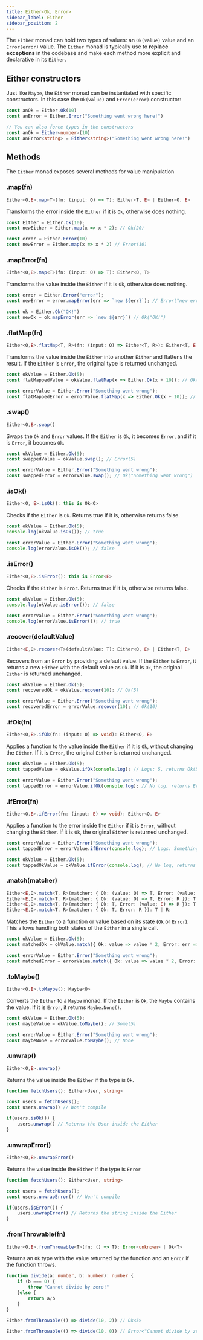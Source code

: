 ```yaml
---
title: Either<Ok, Error>
sidebar_label: Either
sidebar_position: 2
---
```


The `Either` monad can hold two types of values: an `Ok(value)` value and an `Error(error)` value. The `Either` monad is typically use to **replace exceptions** in the codebase and make each method more explicit and declarative in its `Either`.

## Either constructors

Just like `Maybe`, the `Either` monad can be instantiated with specific constructors. In this case the `Ok(value)` and `Error(error)` constructor:

```ts title="Examples"
const anOk = Either.Ok(10)
const anError = Either.Error("Something went wrong here!")

// You can also force types in the constructors
const anOk = Either<number>(10)
const anError<string> = Either<string>("Something went wrong here!")
```
## Methods

The `Either` monad exposes several methods for value manipulation

### .map(fn)

```ts title="Signature"
Either<O,E>.map<T>(fn: (input: O) => T): Either<T, E> | Either<O, E>
```

Transforms the error inside the `Either` if it is `Ok`, otherwise does nothing.

```ts title="Examples"
const Either = Either.Ok(10);
const newEither = Either.map(x => x * 2); // Ok(20)

const error = Either.Error(10)
const newError = Either.map(x => x * 2) // Error(10)
```

### .mapError(fn)

```ts title="Signature"
Either<O,E>.map<T>(fn: (input: O) => T): Either<O, T>
```

Transforms the value inside the `Either` if it is `Ok`, otherwise does nothing.

```ts title="Examples"
const error = Either.Error("error");
const newError = error.mapError(err => `new ${err}`); // Error("new error")

const ok = Either.Ok("OK!")
const newOk = ok.mapError(err => `new ${err}`) // Ok("OK!")
```

### .flatMap(fn)

```ts title="Signature"
Either<O,E>.flatMap<T, R>(fn: (input: O) => Either<T, R>): Either<T, E | R>
```

Transforms the value inside the `Either` into another `Either` and flattens the result. If the `Either` is `Error`, the original type is returned unchanged.

```ts title="Examples"
const okValue = Either.Ok(5);
const flatMappedValue = okValue.flatMap(x => Either.Ok(x + 10)); // Ok(15)

const errorValue = Either.Error("Something went wrong");
const flatMappedError = errorValue.flatMap(x => Either.Ok(x + 10)); // Error("Something went wrong")
```

### .swap()

```ts title="Signature"
Either<O,E>.swap()
```

Swaps the `Ok` and `Error` values. If the `Either` is `Ok`, it becomes `Error`, and if it is `Error`, it becomes `Ok`.

```ts title="Examples"
const okValue = Either.Ok(5);
const swappedValue = okValue.swap(); // Error(5)

const errorValue = Either.Error("Something went wrong");
const swappedError = errorValue.swap(); // Ok("Something went wrong")
```

### .isOk()

```ts title="Signature"
Either<O, E>.isOk(): this is Ok<O>
```

Checks if the `Either` is `Ok`. Returns true if it is, otherwise returns false.

```ts
const okValue = Either.Ok(5);
console.log(okValue.isOk()); // true

const errorValue = Either.Error("Something went wrong");
console.log(errorValue.isOk()); // false
```

### .isError()

```ts title="Signature"
Either<O,E>.isError(): this is Error<E>
```

Checks if the `Either` is `Error`. Returns true if it is, otherwise returns false.

```ts title="Examples"
const okValue = Either.Ok(5);
console.log(okValue.isError()); // false

const errorValue = Either.Error("Something went wrong");
console.log(errorValue.isError()); // true
```

### .recover(defaultValue)

```ts title="Signature"
Either<E,O>.recover<T>(defaultValue: T): Either<O, E> | Either<T, E>
```

Recovers from an `Error` by providing a default value. If the `Either` is `Error`, it returns a new `Either` with the default value as `Ok`. If it is `Ok`, the original `Either` is returned unchanged.

```ts title="Examples"
const okValue = Either.Ok(5);
const recoveredOk = okValue.recover(10); // Ok(5)

const errorValue = Either.Error("Something went wrong");
const recoveredError = errorValue.recover(10); // Ok(10)
```
### .ifOk(fn)

```ts title="Signature"
Either<O,E>.ifOk(fn: (input: O) => void): Either<O, E>
```

Applies a function to the value inside the `Either` if it is `Ok`, without changing the `Either`. If it is `Error`, the original `Either` is returned unchanged.

```ts title="Examples"
const okValue = Either.Ok(5);
const tappedValue = okValue.ifOk(console.log); // Logs: 5, returns Ok(5)

const errorValue = Either.Error("Something went wrong");
const tappedError = errorValue.ifOk(console.log); // No log, returns Error("Something went wrong")
```

### .ifError(fn)

```ts title="Signature"
Either<O,E>.ifError(fn: (input: E) => void): Either<O, E>
```

Applies a function to the error inside the `Either` if it is `Error`, without changing the `Either`. If it is `Ok`, the original `Either` is returned unchanged.

```ts title="Examples"
const errorValue = Either.Error("Something went wrong");
const tappedError = errorValue.ifError(console.log); // Logs: Something went wrong, returns Error("Something went wrong")

const okValue = Either.Ok(5);
const tappedOkValue = okValue.ifError(console.log); // No log, returns Ok(5)
```

### .match(matcher)

```ts title="Signature"
Either<E,O>.match<T, R>(matcher: { Ok: (value: O) => T, Error: (value: E) => R }): T | R;
Either<E,O>.match<T, R>(matcher: { Ok: (value: O) => T, Error: R }): T | R;
Either<E,O>.match<T, R>(matcher: { Ok: T, Error: (value: E) => R }): T | R;
Either<E,O>.match<T, R>(matcher: { Ok: T, Error: R }): T | R;
```

Matches the `Either` to a function or value based on its state (`Ok` or `Error`). This allows handling both states of the `Either` in a single call.

```ts title="Examples"
const okValue = Either.Ok(5);
const matchedOk = okValue.match({ Ok: value => value * 2, Error: err => `Error: ${err}` }); // 10

const errorValue = Either.Error("Something went wrong");
const matchedError = errorValue.match({ Ok: value => value * 2, Error: err => `Error: ${err}` }); // "Error: Something went wrong"
```

### .toMaybe()

```ts title="Signature"
Either<O,E>.toMaybe(): Maybe<O>
```

Converts the `Either` to a `Maybe` monad. If the `Either` is `Ok`, the `Maybe` contains the value. If it is `Error`, it returns `Maybe.None()`.

```ts title="Examples"
const okValue = Either.Ok(5);
const maybeValue = okValue.toMaybe(); // Some(5)

const errorValue = Either.Error("Something went wrong");
const maybeNone = errorValue.toMaybe(); // None
```

### .unwrap()

```ts title="Signature"
Either<O,E>.unwrap()
```

Returns the value inside the `Either` if the type is `Ok`.

```ts title="Examples"
function fetchUsers(): Either<User, string>

const users = fetchUsers();
const users.unwrap() // Won't compile

if(users.isOk()) {
    users.unwrap() // Returns the User inside the Either
}
```

### .unwrapError()

```ts title="Signature"
Either<O,E>.unwrapError()
```

Returns the value inside the `Either` if the type is `Error`

```ts title="Examples"
function fetchUsers(): Either<User, string>

const users = fetchUsers();
const users.unwrapError() // Won't compile

if(users.isError()) {
    users.unwrapError() // Returns the string inside the Either
}
```

### .fromThrowable(fn)

```ts title="Signature"
Either<O,E>.fromThrowable<T>(fn: () => T): Error<unknown> | Ok<T>
```

Returns an `Ok` type with the value returned by the function and an `Error` if the function throws.

```ts title="Examples"
function divide(a: number, b: number): number {
    if (b === 0) {
        throw "Cannot divide by zero!"
    }else {
        return a/b
    }
}

Either.fromThrowable(() => divide(10, 2)) // Ok<5>

Either.fromThrowable(() => divide(10, 0)) // Error<"Cannot divide by zero!">
```